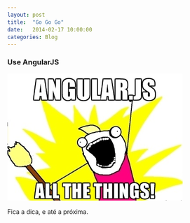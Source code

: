 ```yaml
---
layout: post
title:  "Go Go Go"
date:   2014-02-17 10:00:00
categories: Blog
---
```


<h3>Use AngularJS</h3>

<img src="/img/posts/useAngular.jpg" />

Fica a dica, e até a próxima.
